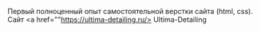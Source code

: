 Первый полноценный опыт самостоятельной верстки сайта (html, css).
Сайт <a href=""https://ultima-detailing.ru/> Ultima-Detailing <a>
